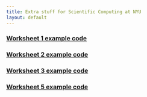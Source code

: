 ```yaml
---
title: Extra stuff for Scientific Computing at NYU
layout: default
---
```



### [Worksheet 1 example code](Matlab/Nonlinear/Steffensen.m)

### [Worksheet 2 example code](Matlab/Nonlinear/Newton2D.m)

### [Worksheet 3 example code](Matlab/LinearLeastSqs.m)

### [Worksheet 5 example code](Matlab/PseudoinverseHilbert.m)

<!---
--->
